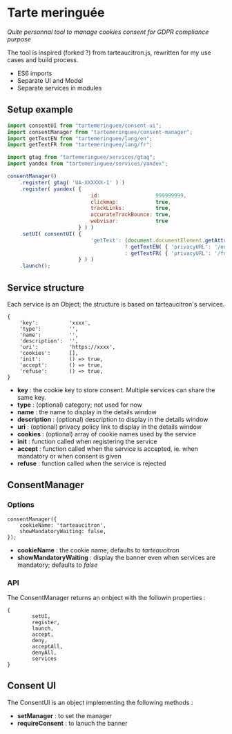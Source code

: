 # Tarte meringuée

_Quite personnal tool to manage cookies consent for GDPR compliance purpose_

The tool is inspired (forked ?) from tarteaucitron.js, rewritten for my use cases and build process.

- ES6 imports
- Separate UI and Model
- Separate services in modules

## Setup example

```javascript
import consentUI from "tartemeringuee/consent-ui";
import consentManager from "tartemeringuee/consent-manager";
import getTextEN from "tartemeringuee/lang/en";
import getTextFR from "tartemeringuee/lang/fr";

import gtag from "tartemeringuee/services/gtag";
import yandex from "tartemeringuee/services/yandex";

consentManager()
    .register( gtag( 'UA-XXXXXX-1' ) )
    .register( yandex( {
                           id:                  999999999,
                           clickmap:            true,
                           trackLinks:          true,
                           accurateTrackBounce: true,
                           webvisor:            true
                       } ) )
    .setUI( consentUI( {
                           'getText': (document.documentElement.getAttribute( 'lang' ) === 'en-US')
                                      ? getTextEN( { 'privacyURL': '/en/legal-notices/' } )
                                      : getTextFR( { 'privacyURL': '/fr/mentions-legales/' } )
                       } ) )
    .launch();
```

## Service structure

Each service is an Object; the structure is based on tarteaucitron's services.

```
{
    'key':          'xxxx', 
    'type':         '',
    'name':         '',
    'description':  '',
    'uri':          'https://xxxx',
    'cookies':      [],
    'init':         () => true,
    'accept':       () => true,
    'refuse':       () => true,
}
```

- **key** : the cookie key to store consent. Multiple services can share the same key.
- **type** : (optional) category; not used for now
- **name** : the name to display in the details window
- **description** : (optional) description to display in the details window
- **uri** : (optional) privacy policy link to display in the details window
- **cookies** : (optional) array of cookie names used by the service
- **init** : function called when registering the service
- **accept** : function called when the service is accepted, ie. when mandatory or when consent is given
- **refuse** : function called when the service is rejected

## ConsentManager

### Options

```
consentManager({
    cookieName: 'tarteaucitron',
    showMandatoryWaiting: false,
});
```

- **cookieName** : the cookie name; defaults to _tarteaucitron_
- **showMandatoryWaiting** : display the banner even when services are mandatory; defaults to _false_

### API

The ConsentManager returns an onbject with the followin properties :

```
{
        setUI,
        register,
        launch,
        accept,
        deny,
        acceptAll,
        denyAll,
        services
}
```

## Consent UI

The ConsentUI is an object implementing the following methods :

- **setManager** : to set the manager
- **requireConsent** : to lanuch the banner

